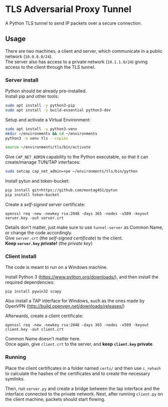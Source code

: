 # TLS Adversarial Proxy Tunnel

A Python TLS tunnel to send IP packets over a secure connection.

## Usage

There are two machines, a client and server, which communicate in a public network (``10.0.0.0/24``).  
The server also has access to a private network (``10.1.1.0/24``) giving access to the client through the TLS tunnel.

### Server install
Python should be already pre-installed.  
Install pip and other tools:
```bash
sudo apt install -y python3-pip
sudo apt install -y build-essential python3-dev
```
Setup and activate a Virtual Environment:
```bash
sudo apt install -y python3-venv
mkdir ~/environments && cd ~/environments
python3 -m venv tls --copies

source ~/environments/tls/bin/activate
```
Give ``CAP_NET_ADMIN`` capability to the Python executable, so that it can create/manage TUN/TAP interfaces:

```bash
sudo setcap cap_net_admin=+pe ~/environments/tls/bin/python
```

Install pytun and token-bucket:
```bash
pip install git+https://github.com/montag451/pytun
pip install token-bucket
```

Create a *self-signed* server certificate:
```
openssl req -new -newkey rsa:2048 -days 365 -nodes -x509 -keyout server.key -out server.crt
```
Details don't matter, just make sure to use ``tunnel-server`` as Common Name, or change the code accordingly.  
Give ``server.crt`` (the *self-signed certificate*) to the client.  
**Keep ``server.key`` private!** (the *private key*)

### Client install
The code is meant to run on a Windows machine.

Install Python 3 (https://www.python.org/downloads/), and then install the required dependencies:
```
pip install pywin32 scapy 
```

Also install a TAP interface for Windows, such as the ones made by OpenVPN (http://build.openvpn.net/downloads/releases/)

Afterwards, create a client certificate:
```
openssl req -new -newkey rsa:2048 -days 365 -nodes -x509 -keyout client.key -out client.crt
```
Common Name doesn't matter here.  
Once again, give ``client.crt`` to the server, and **keep ``client.key`` private**.

### Running
Place the client certificates in a folder named ``certs/`` and then use ``c_rehash`` to calculate the hashes of the certificates and to create the necessary symlinks.

Then, run ``server.py`` and create a bridge between the tap interface and the interface connected to the private network.
Next, after running ``client.py`` on the client machine, packets should start flowing.

